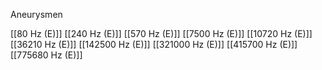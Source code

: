 Aneurysmen

[[80 Hz (E)]]
[[240 Hz (E)]]
[[570 Hz (E)]]
[[7500 Hz (E)]]
[[10720 Hz (E)]]
[[36210 Hz (E)]]
[[142500 Hz (E)]]
[[321000 Hz (E)]]
[[415700 Hz (E)]]
[[775680 Hz (E)]]